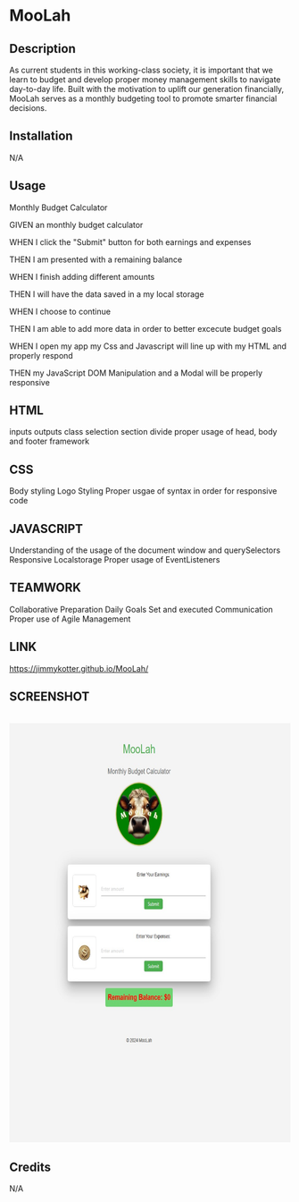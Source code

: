 # MooLah

## Description

As current students in this working-class society, it is important that we learn to budget and develop proper money management skills to navigate day-to-day life. Built with the motivation to uplift our generation financially, MooLah serves as a monthly budgeting tool to promote smarter financial decisions.

## Installation

N/A

## Usage

Monthly Budget Calculator

GIVEN an monthly budget calculator

WHEN I click the "Submit" button for both earnings and expenses

THEN I am presented with a remaining balance

WHEN I finish adding different amounts 

THEN I will have the data saved in a my local storage

WHEN I choose to continue

THEN I am able to add more data in order to better excecute budget goals

WHEN I open my app my Css and Javascript will line up with my HTML and properly respond

THEN my JavaScript DOM Manipulation and a Modal will be properly responsive

## HTML 
inputs outputs
class selection 
section divide
proper usage of head, body and footer framework

## CSS
Body styling
Logo Styling
Proper usgae of syntax in order for responsive code

## JAVASCRIPT
Understanding of the usage of the document window and querySelectors
Responsive Localstorage
Proper usage of EventListeners

## TEAMWORK
Collaborative Preparation 
Daily Goals Set and executed
Communication
Proper use of Agile Management 

## LINK
https://jimmykotter.github.io/MooLah/

## SCREENSHOT
<br>
<img src = "./assets/images/Moolah Screenshot.jpg" alt="MooLah Logo" width="750" height="750">

## Credits

N/A

